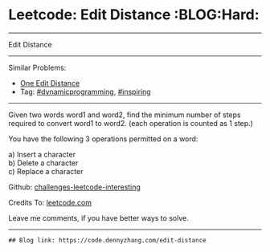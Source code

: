 # Leetcode: Edit Distance     :BLOG:Hard:


---

Edit Distance  

---

Similar Problems:  
-   [One Edit Distance](https://code.dennyzhang.com/one-edit-distance)
-   Tag: [#dynamicprogramming](https://code.dennyzhang.com/tag/dynamicprogramming), [#inspiring](https://code.dennyzhang.com/tag/inspiring)

---

Given two words word1 and word2, find the minimum number of steps required to convert word1 to word2. (each operation is counted as 1 step.)  

You have the following 3 operations permitted on a word:  

a) Insert a character  
b) Delete a character  
c) Replace a character  

Github: [challenges-leetcode-interesting](https://github.com/DennyZhang/challenges-leetcode-interesting/tree/master/edit-distance)  

Credits To: [leetcode.com](https://leetcode.com/problems/edit-distance/description/)  

Leave me comments, if you have better ways to solve.  

---

    ## Blog link: https://code.dennyzhang.com/edit-distance